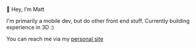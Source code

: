 👋 Hey, I’m Matt

I'm primarily a mobile dev, but do other front end stuff. Currently building experience in 3D :)

You can reach me via my [personal site](https://mcconway.nz/)
